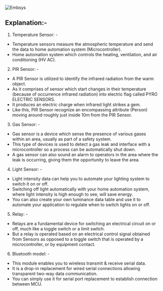 

![Embsys](https://user-images.githubusercontent.com/98537406/154844134-62c65193-f97e-43a9-a33a-422574ed57d8.png)

## Explanation:-
1.	Temperature Sensor: -
-	Temperature sensors measure the atmospheric temperature and send the data to home automation system (Microcontroller).
-	Home automation system which controls the heating, ventilation, and air conditioning (HV AC).

2.	PIR Sensor: -
-	A PIR Sensor is utilized to identify the infrared radiation from the warm object.
-	As it comprises of sensor which start changes in their temperature (because of occurrence infrared radiation) into electric flag called PYRO ELECTRIC SENSORS.
-	It produces an electric charge when infrared light strikes a gem.
-	Like this, PIR Sensor recognize an encompassing attribute (Person) moving around roughly just inside 10m from the PIR Sensor.

3.	Gas Sensor: -
-	Gas sensor is a device which sense the presence of various gases within an area, usually as part of a safety system.
-	This type of devices is used to detect a gas leak and interface with a microcontroller so a process can be automatically shut down.
-	A gas sensor can also sound an alarm to operators in the area where the leak is occurring, giving them the opportunity to leave the area.

4.	Light Sensor: -
-	Light intensity data can help you to automate your lighting system to switch it on or off.
-	 Switching off light automatically with your home automation system, where light intensity is high enough to see, will save energy. 
-	You can also create your own luminance data table and use it to automate your application to regulate when to switch lights on or off.

5.	Relay: -
-	Relays are a fundamental device for switching an electrical circuit on or off, much like a toggle switch or a limit switch. 
-	But a relay is operated based on an electrical control signal obtained from Sensors as opposed to a toggle switch that is operated by a microcontroller, or by equipment contact.

6.	Bluetooth model: -
-	This module enables you to wireless transmit & receive serial data.
-	 It is a drop-in replacement for wired serial connections allowing transparent two-way data communication. 
-	You can simply use it for serial port replacement to establish connection between MCU.
